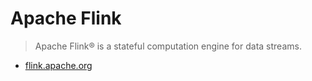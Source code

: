 # Apache Flink
> Apache Flink® is a stateful computation engine for data streams.

* [flink.apache.org](https://flink.apache.org)
